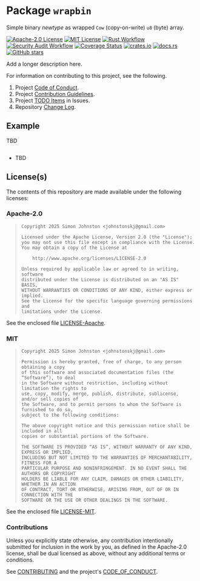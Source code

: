 # Package `wrapbin`

Simple binary _newtype_ as wrapped `Cow` (copy-on-write) `u8` (byte) array.

[![Apache-2.0 License](https://img.shields.io/badge/License-Apache_2.0-blue.svg)](https://opensource.org/licenses/Apache-2.0)
[![MIT License](https://img.shields.io/badge/license-mit-118811.svg)](https://opensource.org/license/mit)
[![Rust Workflow](https://github.com/johnstonskj/rust-wrapbin/actions/workflows/rust.yml/badge.svg)](<https://github.com/johnstonskj/rust-wrapbin/actions/workflows/rust.yml>)
[![Security Audit Workflow](https://github.com/johnstonskj/rust-wrapbin/actions/workflows/security-audit.yml/badge.svg)](<https://github.com/johnstonskj/rust-wrapbin/actions/workflows/security-audit.yml>)
[![Coverage Status](https://app.codecov.io/github/johnstonskj/rust-wrapbin/branch/main/graph/badge.svg?token=1HGN6M4KIT)](<https://app.codecov.io/github/johnstonskj/rust-wrapbin>)
[![crates.io](https://img.shields.io/crates/v/wrapbin.svg)](https://crates.io/crates/wrapbin)
[![docs.rs](https://docs.rs/xml_dom/badge.svg)](https://docs.rs/wrapbin)
[![GitHub stars](https://img.shields.io/github/stars/johnstonskj/rust-wrapbin.svg)](<https://github.com/johnstonskj/rust-wrapbin/stargazers>)

Add a longer description here.

For information on contributing to this project, see the following.

1. Project [Code of Conduct](https://github.com/johnstonskj/rust-wrapbin/blob/main/CODE_OF_CONDUCT.md).
1. Project [Contribution Guidelines](https://github.com/johnstonskj/rust-wrapbin/blob/main/CONTRIBUTING.md).
1. Project [TODO Items](<https://github.com/johnstonskj/rust-wrapbin/issues>) in Issues.
1. Repository [Change Log](https://github.com/johnstonskj/rust-wrapbin/blob/main/CHANGELOG.md).

## Example

TBD

```rust
```

* TBD

## License(s)

The contents of this repository are made available under the following
licenses:

### Apache-2.0

> ```text
> Copyright 2025 Simon Johnston <johnstonskj@gmail.com>
> 
> Licensed under the Apache License, Version 2.0 (the "License");
> you may not use this file except in compliance with the License.
> You may obtain a copy of the License at
> 
>     http://www.apache.org/licenses/LICENSE-2.0
> 
> Unless required by applicable law or agreed to in writing, software
> distributed under the License is distributed on an "AS IS" BASIS,
> WITHOUT WARRANTIES OR CONDITIONS OF ANY KIND, either express or implied.
> See the License for the specific language governing permissions and
> limitations under the License.
> ```

See the enclosed file [LICENSE-Apache](https://github.com/johnstonskj/rust-wrapbin/blob/main/LICENSE-Apache).

### MIT

> ```text
> Copyright 2025 Simon Johnston <johnstonskj@gmail.com>
> 
> Permission is hereby granted, free of charge, to any person obtaining a copy
> of this software and associated documentation files (the “Software”), to deal
> in the Software without restriction, including without limitation the rights to
> use, copy, modify, merge, publish, distribute, sublicense, and/or sell copies of
> the Software, and to permit persons to whom the Software is furnished to do so,
> subject to the following conditions:
> 
> The above copyright notice and this permission notice shall be included in all
> copies or substantial portions of the Software.
> 
> THE SOFTWARE IS PROVIDED “AS IS”, WITHOUT WARRANTY OF ANY KIND, EXPRESS OR IMPLIED,
> INCLUDING BUT NOT LIMITED TO THE WARRANTIES OF MERCHANTABILITY, FITNESS FOR A
> PARTICULAR PURPOSE AND NONINFRINGEMENT. IN NO EVENT SHALL THE AUTHORS OR COPYRIGHT
> HOLDERS BE LIABLE FOR ANY CLAIM, DAMAGES OR OTHER LIABILITY, WHETHER IN AN ACTION
> OF CONTRACT, TORT OR OTHERWISE, ARISING FROM, OUT OF OR IN CONNECTION WITH THE
> SOFTWARE OR THE USE OR OTHER DEALINGS IN THE SOFTWARE.
> ```

See the enclosed file [LICENSE-MIT](https://github.com/johnstonskj/rust-wrapbin/blob/main/LICENSE-MIT).

### Contributions

Unless you explicitly state otherwise, any contribution intentionally submitted
for inclusion in the work by you, as defined in the Apache-2.0 license, shall
be dual licensed as above, without any additional terms or conditions.

See [CONTRIBUTING](https://github.com/johnstonskj/rust-wrapbin/blob/main/CONTRIBUTING.md) and the
project's [CODE_OF_CONDUCT](https://github.com/johnstonskj/rust-wrapbin/blob/main/CODE_OF_CONDUCT.md).
